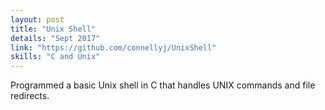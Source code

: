 ```yaml
---
layout: post
title: "Unix Shell"
details: "Sept 2017"
link: "https://github.com/connellyj/UnixShell"
skills: "C and Unix"
---
```


Programmed a basic Unix shell in C that handles UNIX commands and file redirects.

